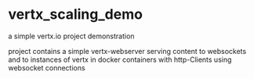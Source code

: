 # vertx_scaling_demo
a simple vertx.io project demonstration

project contains a simple vertx-webserver serving content to websockets and to instances of vertx in docker containers with http-Clients using websocket connections

